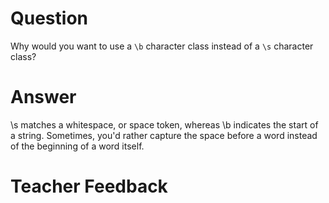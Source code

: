 # Question

Why would you want to use a `\b` character class instead of a `\s` character class?

# Answer

\s matches a whitespace, or space token, whereas \b indicates the start of a string. Sometimes, you'd rather capture the space before a word instead of the beginning of a word itself.

# Teacher Feedback
